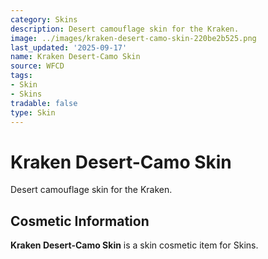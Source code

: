 ```yaml
---
category: Skins
description: Desert camouflage skin for the Kraken.
image: ../images/kraken-desert-camo-skin-220be2b525.png
last_updated: '2025-09-17'
name: Kraken Desert-Camo Skin
source: WFCD
tags:
- Skin
- Skins
tradable: false
type: Skin
---
```


# Kraken Desert-Camo Skin

Desert camouflage skin for the Kraken.

## Cosmetic Information

**Kraken Desert-Camo Skin** is a skin cosmetic item for Skins.

